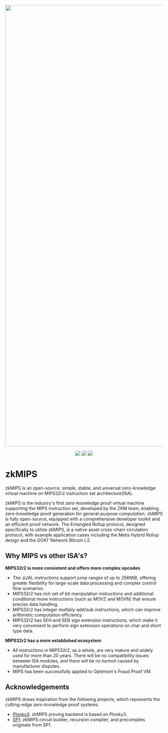 <p align="center">
    <img alt="zkmreadme" width="1412" src="https://i.ibb.co/xDTXTgH/zkmreadme.gif">
</p>
<p align="center">
    <a href="https://discord.gg/zkm"><img src="https://img.shields.io/discord/700454073459015690?logo=discord"/></a>
    <a href="https://x.com/ProjectZKM"><img src="https://img.shields.io/twitter/follow/ProjectZKM?style=social"/></a>
    <a href="https://GitHub.com/zkMIPS"><img src="https://img.shields.io/badge/contributors-22-ee8449"/></a>
</p>

# zkMIPS

zkMIPS is an open-source, simple, stable, and universal zero-knowledge virtual machine on MIPS32r2 instruction set architecture(ISA).


zkMIPS is the industry's first zero-knowledge proof virtual machine supporting the MIPS instruction set, developed by the ZKM team, enabling zero-knowledge proof generation for general-purpose computation. zkMIPS is fully open-source, equipped with a comprehensive developer toolkit and an efficient proof network. The Entangled Rollup protocol, designed specifically to utilize zkMIPS, is a native asset cross-chain circulation protocol, with example application cases including the Metis Hybrid Rollup design and the GOAT Network Bitcoin L2.


## Why MIPS vs other ISA's?

**MIPS32r2 is more consistent and offers more complex opcodes**

* The J/JAL instructions support jump ranges of up to 256MiB, offering greater flexibility for large-scale data processing and complex control flow scenarios.
* MIPS32r2 has rich set of bit manipulation instructions and additional conditional move instructions (such as MOVZ and MOVN) that ensure precise data handling.
* MIPS32r2 has integer multiply-add/sub instructions, which can improve arithmetic computation efficiency.
* MIPS32r2 has SEH and SEB sign extension instructions, which make it very convenient to perform sign extension operations on char and short type data.

**MIPS32r2 has a more established ecosystem**

* All instructions in MIPS32r2, as a whole, are very mature and widely used for more than 20 years. There will be no compatibility issues between ISA modules, and there will be no turmoil caused by manufacturer disputes.
* MIPS has been successfully applied to Optimism's Fraud Proof VM.

## Acknowledgements
zkMIPS draws inspiration from the following projects, which represents the cutting-edge zero-knowledge proof systems. 
- [Plonky3](https://github.com/Plonky3/Plonky3): zkMIPS proving backend is based on Plonky3.
- [SP1](https://github.com/succinctlabs/sp1): zkMIPS circuit builder, recursion compiler, and precompiles originate from SP1.
